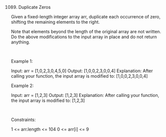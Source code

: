 1089. Duplicate Zeros

Given a fixed-length integer array arr, duplicate each occurrence of zero, shifting the remaining elements to the right.

Note that elements beyond the length of the original array are not written. Do the above modifications to the input array in place and do not return anything.

 

Example 1:

Input: arr = [1,0,2,3,0,4,5,0]
Output: [1,0,0,2,3,0,0,4]
Explanation: After calling your function, the input array is modified to: [1,0,0,2,3,0,0,4]


Example 2:

Input: arr = [1,2,3]
Output: [1,2,3]
Explanation: After calling your function, the input array is modified to: [1,2,3]


 

Constraints:

1 <= arr.length <= 104
0 <= arr[i] <= 9